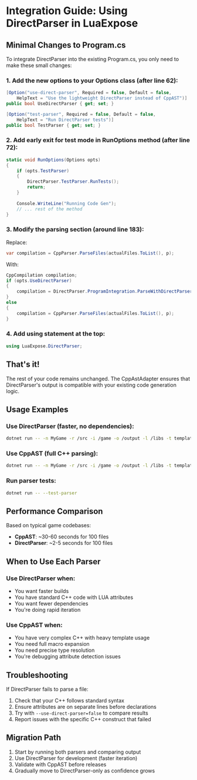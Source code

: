 # Integration Guide: Using DirectParser in LuaExpose

## Minimal Changes to Program.cs

To integrate DirectParser into the existing Program.cs, you only need to make these small changes:

### 1. Add the new options to your Options class (after line 62):

```csharp
[Option("use-direct-parser", Required = false, Default = false, 
    HelpText = "Use the lightweight DirectParser instead of CppAST")]
public bool UseDirectParser { get; set; }

[Option("test-parser", Required = false, Default = false,
    HelpText = "Run DirectParser tests")]
public bool TestParser { get; set; }
```

### 2. Add early exit for test mode in RunOptions method (after line 72):

```csharp
static void RunOptions(Options opts)
{
    if (opts.TestParser)
    {
        DirectParser.TestParser.RunTests();
        return;
    }
    
    Console.WriteLine("Running Code Gen");
    // ... rest of the method
}
```

### 3. Modify the parsing section (around line 183):

Replace:
```csharp
var compilation = CppParser.ParseFiles(actualFiles.ToList(), p);
```

With:
```csharp
CppCompilation compilation;
if (opts.UseDirectParser)
{
    compilation = DirectParser.ProgramIntegration.ParseWithDirectParser(actualFiles.ToList(), opts);
}
else
{
    compilation = CppParser.ParseFiles(actualFiles.ToList(), p);
}
```

### 4. Add using statement at the top:

```csharp
using LuaExpose.DirectParser;
```

## That's it!

The rest of your code remains unchanged. The CppAstAdapter ensures that DirectParser's output is compatible with your existing code generation logic.

## Usage Examples

### Use DirectParser (faster, no dependencies):
```bash
dotnet run -- -n MyGame -r /src -i /game -o /output -l /libs -t template.txt --use-direct-parser
```

### Use CppAST (full C++ parsing):
```bash
dotnet run -- -n MyGame -r /src -i /game -o /output -l /libs -t template.txt
```

### Run parser tests:
```bash
dotnet run -- --test-parser
```

## Performance Comparison

Based on typical game codebases:
- **CppAST**: ~30-60 seconds for 100 files
- **DirectParser**: ~2-5 seconds for 100 files

## When to Use Each Parser

### Use DirectParser when:
- You want faster builds
- You have standard C++ code with LUA attributes
- You want fewer dependencies
- You're doing rapid iteration

### Use CppAST when:
- You have very complex C++ with heavy template usage
- You need full macro expansion
- You need precise type resolution
- You're debugging attribute detection issues

## Troubleshooting

If DirectParser fails to parse a file:
1. Check that your C++ follows standard syntax
2. Ensure attributes are on separate lines before declarations
3. Try with `--use-direct-parser=false` to compare results
4. Report issues with the specific C++ construct that failed

## Migration Path

1. Start by running both parsers and comparing output
2. Use DirectParser for development (faster iteration)
3. Validate with CppAST before releases
4. Gradually move to DirectParser-only as confidence grows